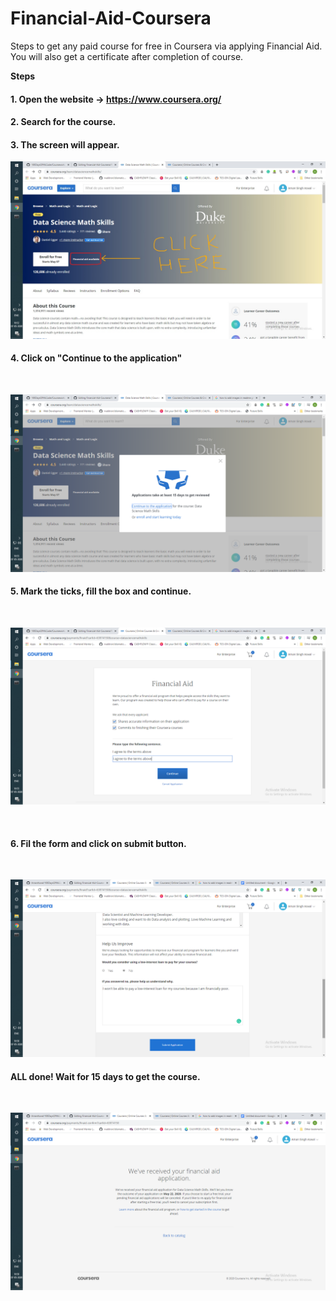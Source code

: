 # Financial-Aid-Coursera
Steps to get any paid course for free in Coursera via applying Financial Aid. You will also get a certificate after completion of course.

<b>Steps</b> <br>
#### 1. Open the website -> https://www.coursera.org/
#### 2. Search for the course. <br>
#### 3. The screen will appear. <br> 

![](images/1.jpg)
<br> 

#### 4. Click on "Continue to the application"
<br>

![](images/2.png)


#### 5. Mark the ticks, fill the box and continue.
<br>

![](images/3.png)

<br>


#### 6. Fil the form and click on submit button.
<br>

![](images/4.png)
<br>

#### ALL done! Wait for 15 days to get the course.
<br>

![](images/5.png)
